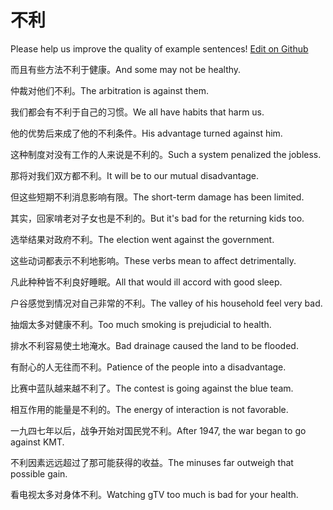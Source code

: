 # 不利

Please help us improve the quality of example sentences! [Edit on Github](https://github.com/jiyushe/jiyu-example-sentence-source/blob/main/chinese/buli.md)

<p><span class="chinese">而且有些方法不利于健康。</span><span class="english">And some may not be healthy.</span></p>

<p><span class="chinese">仲裁对他们不利。</span><span class="english">The arbitration is against them.</span></p>

<p><span class="chinese">我们都会有不利于自己的习惯。</span><span class="english">We all have habits that harm us.</span></p>

<p><span class="chinese">他的优势后来成了他的不利条件。</span><span class="english">His advantage turned against him.</span></p>

<p><span class="chinese">这种制度对没有工作的人来说是不利的。</span><span class="english">Such a system penalized the jobless.</span></p>

<p><span class="chinese">那将对我们双方都不利。</span><span class="english">It will be to our mutual disadvantage.</span></p>

<p><span class="chinese">但这些短期不利消息影响有限。</span><span class="english">The short-term damage has been limited.</span></p>

<p><span class="chinese">其实，回家啃老对子女也是不利的。</span><span class="english">But it's bad for the returning kids too.</span></p>

<p><span class="chinese">选举结果对政府不利。</span><span class="english">The election went against the government.</span></p>

<p><span class="chinese">这些动词都表示不利地影响。</span><span class="english">These verbs mean to affect detrimentally.</span></p>

<p><span class="chinese">凡此种种皆不利良好睡眠。</span><span class="english">All that would ill accord with good sleep.</span></p>

<p><span class="chinese">户谷感觉到情况对自己非常的不利。</span><span class="english">The valley of his household feel very bad.</span></p>

<p><span class="chinese">抽烟太多对健康不利。</span><span class="english">Too much smoking is prejudicial to health.</span></p>

<p><span class="chinese">排水不利容易使土地淹水。</span><span class="english">Bad drainage caused the land to be flooded.</span></p>

<p><span class="chinese">有耐心的人无往而不利。</span><span class="english">Patience of the people into a disadvantage.</span></p>

<p><span class="chinese">比赛中蓝队越来越不利了。</span><span class="english">The contest is going against the blue team.</span></p>

<p><span class="chinese">相互作用的能量是不利的。</span><span class="english">The energy of interaction is not favorable.</span></p>

<p><span class="chinese">一九四七年以后，战争开始对国民党不利。</span><span class="english">After 1947, the war began to go against KMT.</span></p>

<p><span class="chinese">不利因素远远超过了那可能获得的收益。</span><span class="english">The minuses far outweigh that possible gain.</span></p>

<p><span class="chinese">看电视太多对身体不利。</span><span class="english">Watching gTV too much is bad for your health.</span></p>

